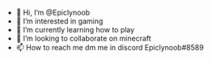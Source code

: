 - 👋 Hi, I’m @Epiclynoob
- 👀 I’m interested in gaming
- 🌱 I’m currently learning how to play
- 💞️ I’m looking to collaborate on minecraft
- 📫 How to reach me dm me in discord Epiclynoob#8589

<!---
Epiclynoob/Epiclynoob is a ✨ special ✨ repository because its `README.md` (this file) appears on your GitHub profile.
You can click the Preview link to take a look at your changes.
--->
